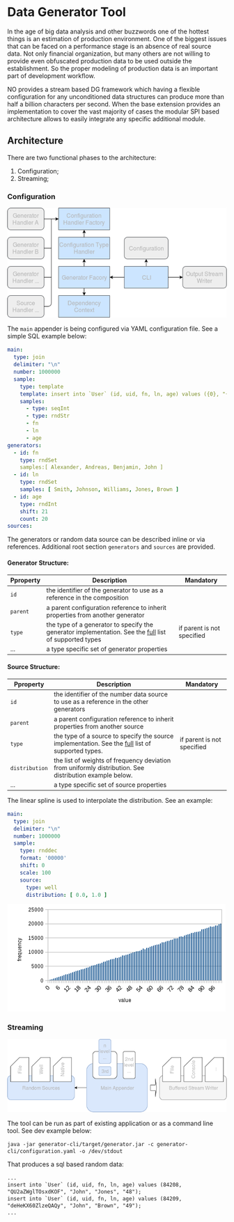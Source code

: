 # Data Generator Tool

In the age of big data analysis and other buzzwords one of the hottest things is an estimation of production environment. One of the biggest issues that can be faced on a performance stage is an absence of real source data. Not only financial organization, but many others are not willing to provide even obfuscated production data to be used outside the establishment. So the proper modeling of production data is an important part of development workflow.

NO provides a stream based DG framework which having a flexible configuration for any unconditioned data structures can produce more than half a billion characters per second. When the base extension provides an implementation to cover the vast majority of cases the modular SPI based architecture allows to easily integrate any specific additional module.

## Architecture

There are two functional phases to the architecture:

1. Configuration;
2. Streaming;

### Configuration

![DGT Architecture](doc/img2.png)

The `main` appender is being configured via YAML configuration file. See a simple SQL example below:

```yaml
main:
  type: join
  delimiter: "\n"
  number: 1000000
  sample:
    type: template
    template: insert into `User` (id, uid, fn, ln, age) values ({0}, "{1}", "{2}", "{3}", "{4}");
    samples:
      - type: seqInt
      - type: rndStr
      - fn
      - ln
      - age
generators:
  - id: fn
    type: rndSet
    samples:[ Alexander, Andreas, Benjamin, John ]
  - id: ln
    type: rndSet
    samples: [ Smith, Johnson, Williams, Jones, Brown ]
  - id: age
    type: rndInt
    shift: 21
    count: 20
sources:
```

The generators or random data source can be described inline or via references. Additional root section `generators` and `sources` are provided.

#### Generator Structure:
Pproperty | Description | Mandatory
--- | --- | ---
`id` | the identifier of the generator to use as a reference in the composition
`parent` | a parent configuration reference to inherit properties from another generator
`type` | the type of a generator to specify the generator implementation. See the [full](doc/generators.md) list of supported types | if parent is not specified
... | a type specific set of generator properties

#### Source Structure:
Pproperty | Description | Mandatory
--- | --- | ---
`id` | the identifier of the number data source to use as a reference in the other generators
`parent` | a parent configuration reference to inherit properties from another source
`type` | the type of a source to specify the source implementation. See the [full](doc/sources.md) list of supported types. | if parent is not specified
`distribution` | the list of weights of frequency deviation from uniformly distribution. See distribution example below.
... | a type specific set of source properties

The linear spline is used to interpolate the distribution. See an example:
```yaml
main:
  type: join
  delimiter: "\n"
  number: 1000000
  sample:
    type: rnddec
    format: '00000'
    shift: 0
    scale: 100
    source:
      type: well
      distribution: [ 0.0, 1.0 ]
```
![DGT Architecture](doc/d01.png)

### Streaming

![DGT Architecture](doc/img1.png)

The tool can be run as part of existing application or as a command line tool. See dev example below: 
```
java -jar generator-cli/target/generator.jar -c generator-cli/configuration.yaml -o /dev/stdout
```
That produces a sql based random data:
```
...
insert into `User` (id, uid, fn, ln, age) values (84208, "QU2aZWglTOsxdKOF", "John", "Jones", "48");
insert into `User` (id, uid, fn, ln, age) values (84209, "deHeKX60ZlzeQAQy", "John", "Brown", "49");
...
```
